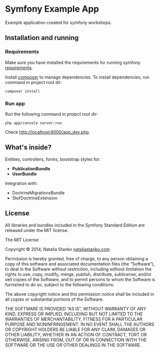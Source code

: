 Symfony Example App
========================

Example application created for symfony workshops.

Installation and running
----------------------------------

### Requirements

Make sure you have installed the requirements for running symfony [requirements][1].

Install [composer][2] to manage dependencies.
To install dependencies, run command in project root dir:

    composer install

### Run app

Run the following command in project root dir:

    php app/console server:run

Check [http://localhost:8000/app_dev.php][3].


What's inside?
-------------------------------

Entities, controllers, forms, bootstrap styles for:

  * **PublicationBundle**
  * **UserBundle**

Integration with:

  * DoctrineMigrationsBundle
  * StofDoctrineExtension


License
---------------

All libraries and bundles included in the Symfony Standard Edition are
released under the MIT license.

The MIT License

Copyright © 2014, Natalia Stanko [nataliastanko.com][4]


Permission is hereby granted, free of charge, to any person obtaining a copy
of this software and associated documentation files (the “Software”), to deal
in the Software without restriction, including without limitation the rights
to use, copy, modify, merge, publish, distribute, sublicense, and/or sell
copies of the Software, and to permit persons to whom the Software is
furnished to do so, subject to the following conditions:

The above copyright notice and this permission notice shall be included in
all copies or substantial portions of the Software.

THE SOFTWARE IS PROVIDED “AS IS”, WITHOUT WARRANTY OF ANY KIND, EXPRESS OR
IMPLIED, INCLUDING BUT NOT LIMITED TO THE WARRANTIES OF MERCHANTABILITY,
FITNESS FOR A PARTICULAR PURPOSE AND NONINFRINGEMENT. IN NO EVENT SHALL THE
AUTHORS OR COPYRIGHT HOLDERS BE LIABLE FOR ANY CLAIM, DAMAGES OR OTHER
LIABILITY, WHETHER IN AN ACTION OF CONTRACT, TORT OR OTHERWISE, ARISING FROM,
OUT OF OR IN CONNECTION WITH THE SOFTWARE OR THE USE OR OTHER DEALINGS IN
THE SOFTWARE.


[1]:  http://symfony.com/doc/current/reference/requirements.html
[2]:  http://getcomposer.org/
[3]:  http://localhost:8000/app_dev.php
[4]:  http://nataliastanko.com/
